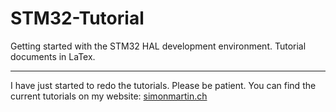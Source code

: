 # STM32-Tutorial
Getting started with the STM32 HAL development environment. Tutorial documents in LaTex. 

---

I have just started to redo the tutorials. Please be patient. 
You can find the current tutorials on my website: [simonmartin.ch](https://simonmartin.ch/resources/stm32)



